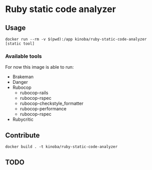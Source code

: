 # Ruby static code analyzer

## Usage

```
docker run --rm -v $(pwd):/app kinoba/ruby-static-code-analyzer [static tool]
```

### Available tools

For now this image is able to run:

- Brakeman
- Danger
- Rubocop
  - rubocop-rails
  - rubocop-rspec
  - rubocop-checkstyle_formatter
  - rubocop-performance
  - rubocop-rspec
- Rubycritic

## Contribute

```
docker build . -t kinoba/ruby-static-code-analyzer
```

## TODO

